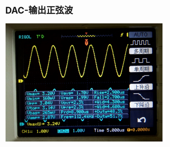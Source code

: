 # DAC-输出正弦波



![屏幕截图 2025-07-03 224345.png](https://raw.githubusercontent.com/hazy1k/My-drawing-bed/main/2025/07/03-22-43-58-屏幕截图%202025-07-03%20224345.png)
